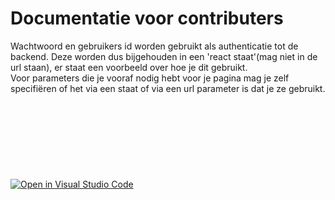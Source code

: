 # Documentatie voor contributers
Wachtwoord en gebruikers id worden gebruikt als authenticatie tot de backend. Deze worden dus bijgehouden in een 'react staat'(mag niet in de url staan), er staat een voorbeeld over hoe je dit gebruikt.<br>
Voor parameters die je vooraf nodig hebt voor je pagina mag je zelf specifiëren of het via een staat of via een url parameter is dat je ze gebruikt.
<br>
<br>
<br>
<br>
<br>
<br>
<br>
<br>
<br>
[![Open in Visual Studio Code](https://classroom.github.com/assets/open-in-vscode-2e0aaae1b6195c2367325f4f02e2d04e9abb55f0b24a779b69b11b9e10269abc.svg)](https://classroom.github.com/online_ide?assignment_repo_id=17411618&assignment_repo_type=AssignmentRepo)
